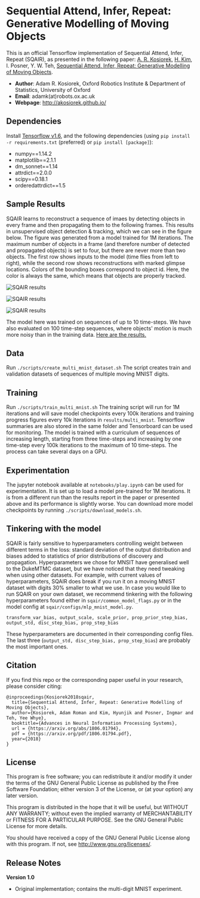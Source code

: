 # Sequential Attend, Infer, Repeat: Generative Modelling of Moving Objects

This is an official Tensorflow implementation of Sequential Attend, Infer, Repeat (SQAIR), as presented in the following paper:
[A. R. Kosiorek](http://akosiorek.github.io/), [H. Kim](https://hyunjik11.github.io/), I. Posner, Y. W. Teh, [Sequential Attend, Infer, Repeat: Generative Modelling of Moving Objects](https://arxiv.org/abs/1806.01794).

* **Author**: Adam R. Kosiorek, Oxford Robotics Institute & Department of Statistics, University of Oxford
* **Email**: adamk(at)robots.ox.ac.uk
* **Webpage**: http://akosiorek.github.io/

## Dependencies
Install [Tensorflow v1.6](https://www.tensorflow.org/versions/r1.6/install/),  and the following dependencies
 (using `pip install -r requirements.txt` (preferred) or `pip install [package]`):
 * numpy==1.14.2
 * matplotlib==2.1.1
 * dm_sonnet==1.14
 * attrdict==2.0.0
 * scipy==0.18.1
 * orderedattrdict==1.5

## Sample Results

SQAIR learns to reconstruct a sequence of imaes by detecting objects in every frame and then propagating them to the following frames. This results in unsupervised object detection & tracking, which we can see in the figure below. The figure was generated from a model trained for 1M iterations. The maximum number of objects in a frame (and therefore number of detected and propagated objects) is set to four, but there are never more than two objects. The first row shows inputs to the model (time flies from left to right), while the second row shows reconstructions with marked glimpse locations. Colors of the bounding boxes correspond to object id. Here, the color is always the same, which means that objects are properly tracked.

![SQAIR results](https://raw.githubusercontent.com/akosiorek/sqair/master/resources/sqair_mnist/000037.png)

![SQAIR results](https://raw.githubusercontent.com/akosiorek/sqair/master/resources/sqair_mnist/000050.png)

![SQAIR results](https://raw.githubusercontent.com/akosiorek/sqair/master/resources/sqair_mnist/000098.png)

The model here was trained on sequences of up to 10 time-steps. We have also evaluated on 100 time-step sequences, where objects' motion is much more noisy than in the training data. [Here are the results.](https://youtu.be/vIVaK6LK-qE)

## Data  
Run `./scripts/create_multi_mnist_dataset.sh`
The script creates train and validation datasets of sequences of multiple moving MNIST digits.

## Training
Run `./scripts/train_multi_mnist.sh`
The training script will run for 1M iterations and will save model checkpoints every 100k iterations and training progress figures every 10k iterations in `results/multi_mnist`. Tensorflow summaries are also stored in the same folder and Tensorboard can be used for monitoring. The model is trained with a curriculum of sequences of increasing length, starting from three time-steps and increasing by one time-step every 100k iterations to the maximum of 10 time-steps. The process can take several days on a GPU.


## Experimentation
The jupyter notebook available at `notebooks/play.ipynb` can be used for experimentation. It is set up to load a model pre-trained for 1M iterations. It is from a different run than the results report in the paper or presented above and its performance is slightly worse. You can download more model checkpoints by running `./scripts/download_models.sh`.

## Tinkering with the model
SQAIR is fairly sensitive to hyperparameters controlling weight between different terms in the loss: standard deviation of the output distribution and biases added to statistics of prior distributions of discovery and propagation. Hyperparameters we chose for MNSIT have generalised well to the DukeMTMC dataset, but we have noticed that they need tweaking when using other datasets. For example, with current values of hyperparameters, SQAIR does break if you run it on a moving MNIST dataset with digits 30% smaller to what we use. In case you would like to run SQAIR on your own dataset, we recommend tinkering with the following hyperparameters found either in `sqair/common_model_flags.py` or in the model config at `sqair/configs/mlp_mnist_model.py`.

```
transform_var_bias, output_scale, scale_prior, prop_prior_step_bias, output_std, disc_step_bias, prop_step_bias
```

These  hyperparameters are documented in their corresponding config files. The last three (`output_std, disc_step_bias, prop_step_bias`) are probably the most important ones.


## Citation

If you find this repo or the corresponding paper useful in your research, please consider citing:

    @inproceedings{Kosiorek2018sqair,
      title={Sequential Attend, Infer, Repeat: Generative Modelling of Moving Objects},
      author={Kosiorek, Adam Roman and Kim, Hyunjik and Posner, Ingmar and Teh, Yee Whye},
      booktitle={Advances in Neural Information Processing Systems},
      url = {https://arxiv.org/abs/1806.01794},
      pdf = {https://arxiv.org/pdf/1806.01794.pdf},
      year={2018}
    }


## License

This program is free software; you can redistribute it and/or modify it under the terms of the GNU General Public License as published by the Free Software Foundation; either version 3 of the License, or (at your option) any later version.

This program is distributed in the hope that it will be useful, but WITHOUT ANY WARRANTY; without even the implied warranty of MERCHANTABILITY or FITNESS FOR A PARTICULAR PURPOSE. See the GNU General Public License for more details.

You should have received a copy of the GNU General Public License along with this program. If not, see http://www.gnu.org/licenses/.

## Release Notes
**Version 1.0**
* Original implementation; contains the multi-digit MNIST experiment.
